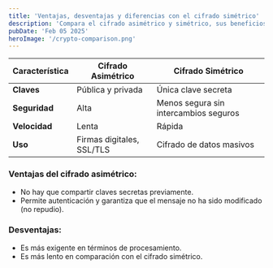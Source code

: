 ```yaml
---
title: 'Ventajas, desventajas y diferencias con el cifrado simétrico'
description: 'Compara el cifrado asimétrico y simétrico, sus beneficios y limitaciones.'
pubDate: 'Feb 05 2025'
heroImage: '/crypto-comparison.png'
---
```


| Característica        | Cifrado Asimétrico | Cifrado Simétrico |
|---------------------|------------------|-----------------|
| **Claves**         | Pública y privada | Única clave secreta |
| **Seguridad**      | Alta              | Menos segura sin intercambios seguros |
| **Velocidad**      | Lenta             | Rápida |
| **Uso**            | Firmas digitales, SSL/TLS | Cifrado de datos masivos |

### Ventajas del cifrado asimétrico:

- No hay que compartir claves secretas previamente.
- Permite autenticación y garantiza que el mensaje no ha sido modificado (no repudio).

### Desventajas:

- Es más exigente en términos de procesamiento.
- Es más lento en comparación con el cifrado simétrico.
